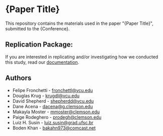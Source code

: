 
# {Paper Title}

This repository contains the materials used in the paper "{Paper Title}", submitted to the {Conference}.

## Replication Package:

If you are interested in replicating and/or investigating how we conducted this study, read our [documentation](https://fronchetti.org/workstations/overview.html).

## Authors

* Felipe Fronchetti - fronchettl@vcu.edu
* Douglas Krug - krugdl@vcu.edu
* David Shepherd - shepherdd@vcu.edu
* Dane Acena - dacena@g.clemson.edu
* Makayla Moster - mmoster@clemson.edu
* Paige Rodeghero - prodegh@clemson.edu
* Luiz H. Susin - luiz.susin@grad.ufsc.br
* Boden Khan - bakahn973@comcast.net
